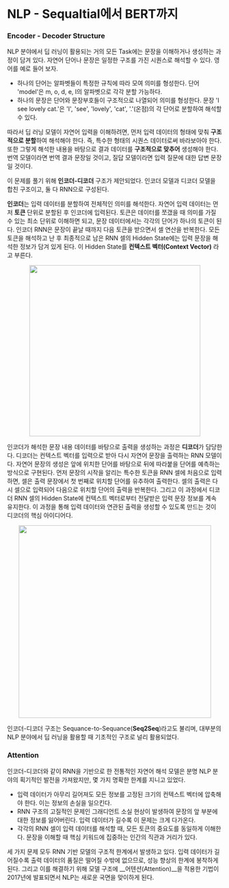# NLP - Sequaltial에서 BERT까지

### Encoder - Decoder Structure

NLP 분야에서 딥 러닝이 활용되는 거의 모든 Task에는 문장을 이해하거나 생성하는 과정이 담겨 있다. 자연어 단어나 문장은 일정한 구조를 가진 시퀀스로 해석할 수 있다. 영어를 예로 들어 보자.

- 하나의 단어는 알파벳들이 특정한 규칙에 따라 모여 의미를 형성한다. 단어 'model'은 m, o, d, e, l의 알파벳으로 각각 분할 가능하다.
- 하나의 문장은 단어와 문장부호들이 구조적으로 나열되어 의미를 형성한다. 문장 'I see lovely cat.'은 'I', 'see', 'lovely', 'cat', '.'(온점)의 각 단어로 분할하여 해석할 수 있다.

따라서 딥 러닝 모델이 자연어 입력을 이해하려면, 먼저 입력 데이터의 형태에 맞춰 **구조적으로 분할**하여 해석해야 한다. 즉, 특수한 형태의 시퀀스 데이터로써 바라보아야 한다. 또한 그렇게 해석한 내용을 바탕으로 결과 데이터를 **구조적으로 맞추어** 생성해야 한다. 번역 모델이라면 번역 결과 문장일 것이고, 질답 모델이라면 입력 질문에 대한 답변 문장일 것이다.

이 문제를 풀기 위해 **인코더-디코더** 구조가 제안되었다. 인코더 모델과 디코더 모델을 합친 구조이고, 둘 다 RNN으로 구성된다.

**인코더**는 입력 데이터를 분할하여 전체적인 의미를 해석한다. 자연어 입력 데이터는 먼저 **토큰** 단위로 분할된 후 인코더에 입력된다. 토큰은 데이터를 쪼갰을 때 의미를 가질 수 있는 최소 단위로 이해하면 되고, 문장 데이터에서는 각각의 단어가 하나의 토큰이 된다. 인코더 RNN은 문장이 끝날 때까지 다음 토큰을 받으면서 셀 연산을 반복한다. 모든 토큰을 해석하고 난 후 최종적으로 남은 RNN 셀의 Hidden State에는 입력 문장을 해석한 정보가 담겨 있게 된다. 이 Hidden State를 **컨텍스트 벡터(Context Vector)** 라고 부른다.

<center><img src="https://user-images.githubusercontent.com/44392433/124483317-27ce1a80-dde5-11eb-842a-b6f4e3bfcee7.PNG" width=400></center>

인코더가 해석한 문장 내용 데이터를 바탕으로 출력을 생성하는 과정은 **디코더**가 담당한다. 디코더는 컨텍스트 벡터를 입력으로 받아 다시 자연어 문장을 출력하는 RNN 모델이다. 자연어 문장의 생성은 앞에 위치한 단어를 바탕으로 뒤에 따라붙을 단어를 예측하는 방식으로 구현된다. 먼저 문장의 시작을 알리는 특수한 토큰을 RNN 셀에 처음으로 입력하면, 셀은 출력 문장에서 첫 번째로 위치할 단어를 유추하여 출력한다. 셀의 출력은 다시 셀으로 입력되어 다음으로 위치할 단어의 출력을 반복한다. 그리고 이 과정에서 디코더 RNN 셀의 Hidden State에 컨텍스트 벡터로부터 전달받은 입력 문장 정보를 계속 유지한다. 이 과정을 통해 입력 데이터와 연관된 출력을 생성할 수 있도록 만드는 것이 디코더의 핵심 아이디어다.

<center><img src="https://user-images.githubusercontent.com/44392433/124483346-30beec00-dde5-11eb-9bbe-798ba38538bb.PNG" width=450></center>

인코더-디코더 구조는 Sequance-to-Sequance(**Seq2Seq**)라고도 불리며, 대부분의 NLP 분야에서 딥 러닝을 활용할 때 기초적인 구조로 널리 활용되었다.

### Attention

인코더-디코더와 같이 RNN을 기반으로 한 전통적인 자연어 해석 모델은 분명 NLP 분야의 획기적인 발전을 가져왔지만, 몇 가지 명확한 한계를 지니고 있었다.

- 입력 데이터가 아무리 길어져도 모든 정보를 고정된 크기의 컨텍스트 벡터에 압축해야 한다. 이는 정보의 손실을 일으킨다.
- RNN 구조의 고질적인 문제인 그래디언트 소실 현상이 발생하여 문장의 앞 부분에 대한 정보를 잃어버린다. 입력 데이터가 길수록 이 문제는 크게 다가온다.
- 각각의 RNN 셀이 입력 데이터를 해석할 때, 모든 토큰의 중요도를 동일하게 이해한다. 문장을 이해할 때 핵심 키워드에 집중하는 인간의 직관과 거리가 있다.

세 가지 문제 모두 RNN 기반 모델의 구조적 한계에서 발생하고 있다. 입력 데이터가 길어질수록 출력 데이터의 품질은 떨어질 수밖에 없으므로, 성능 향상의 한계에 봉착하게 된다. 그리고 이를 해결하기 위해 모델 구조에 __어텐션(Attention)__을 적용한 기법이 2017년에 발표되면서 NLP는 새로운 국면을 맞이하게 된다.
